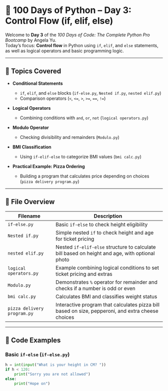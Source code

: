 # 📅 100 Days of Python – Day 3: Control Flow (if, elif, else)

Welcome to **Day 3** of the *100 Days of Code: The Complete Python Pro Bootcamp* by Angela Yu.  
Today’s focus: **Control flow** in Python using `if`, `elif`, and `else` statements, as well as logical operators and basic programming logic.

---

## 🧠 Topics Covered

- **Conditional Statements**  
  - `if`, `elif`, and `else` blocks (`if-else.py`, `Nested if.py`, `nested elif.py`)  
  - Comparison operators (`<`, `<=`, `>`, `>=`, `==`, `!=`)

- **Logical Operators**  
  - Combining conditions with `and`, `or`, `not` (`logical operators.py`)

- **Modulo Operator**  
  - Checking divisibility and remainders (`Modulo.py`)

- **BMI Classification**  
  - Using `if-elif-else` to categorize BMI values (`bmi calc.py`)

- **Practical Example: Pizza Ordering**  
  - Building a program that calculates price depending on choices (`pizza delivery program.py`)

---

## 📁 File Overview

| Filename                   | Description                                                                                       |
|----------------------------|---------------------------------------------------------------------------------------------------|
| `if-else.py`               | Basic `if-else` to check height eligibility                                                      |
| `Nested if.py`             | Simple nested `if` to check height and age for ticket pricing                                     |
| `nested elif.py`           | Nested `if-elif-else` structure to calculate bill based on height and age, with optional photo    |
| `logical operators.py`     | Example combining logical conditions to set ticket pricing and extras                              |
| `Modulo.py`                | Demonstrates `%` operator for remainder and checks if a number is odd or even                     |
| `bmi calc.py`              | Calculates BMI and classifies weight status                                                        |
| `pizza delivery program.py`| Interactive program that calculates pizza bill based on size, pepperoni, and extra cheese choices |

---

## 🧪 Code Examples

### Basic `if-else` (`if-else.py`)
```python
h = int(input("What is your height in CM? "))
if h < 120:
    print("Sorry you are not allowed")
else:
    print("Hope on")